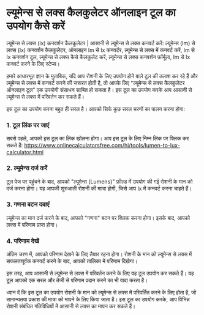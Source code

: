 ल्यूमेन्स से लक्स कैलकुलेटर ऑनलाइन टूल का उपयोग कैसे करें
=========================================================

ल्यूमेन्स से लक्स (lx) कनवर्शन कैलकुलेटर | आसानी से ल्यूमेन्स से लक्स कनवर्ट करें: ल्यूमेन्स (lm) से लक्स (lx) कनवर्शन कैलकुलेटर, ऑनलाइन lm से lx कनवर्टर, ल्यूमेन्स से लक्स में कनवर्ट करें, lm से lx कनवर्शन टूल, ल्यूमेन्स से लक्स कैसे कैलकुलेट करें, ल्यूमेन्स से लक्स कनवर्शन फ़ॉर्मूला, lm से lx कनवर्ट करने के लिए स्टेप्स।

हमारे आधारभूत ज्ञान के मुताबिक, यदि आप रोशनी के लिए उपयोग होने वाले टूल की तलाश कर रहे हैं और ल्यूमेन्स से लक्स में कनवर्ट करने की जरूरत होती है, तो आपके लिए "ल्यूमेन्स से लक्स कैलकुलेटर ऑनलाइन टूल" एक उपयोगी संसाधन साबित हो सकता है। इस टूल का उपयोग करके आप आसानी से ल्यूमेन्स से लक्स में परिवर्तन कर सकते हैं।

इस टूल का उपयोग करना बहुत ही सरल है। आपको सिर्फ कुछ सरल चरणों का पालन करना होगा:

### 1. टूल लिंक पर जाएं

सबसे पहले, आपको इस टूल का लिंक खोलना होगा। आप इस टूल के लिए निम्न लिंक पर क्लिक कर सकते हैं: <https://www.onlinecalculatorsfree.com/hi/tools/lumen-to-lux-calculator.html>

### 2. ल्यूमेन्स दर्ज करें

टूल पेज पर पहुंचने के बाद, आपको "ल्यूमेन्स (Lumens)" फ़ील्ड में उपयोग की गई रोशनी के मान को दर्ज करना होगा। यह आपकी शुरुआती रोशनी की मात्रा होगी, जिसे आप lx में कनवर्ट करना चाहते हैं।

### 3. गणना बटन दबाएं

ल्यूमेन्स का मान दर्ज करने के बाद, आपको "गणना" बटन पर क्लिक करना होगा। इसके बाद, आपको लक्स में परिणाम प्राप्त होगा।

### 4. परिणाम देखें

अंतिम चरण में, आपको परिणाम देखने के लिए तैयार रहना होगा। रोशनी के मान को ल्यूमेन्स से लक्स में सफलतापूर्वक कनवर्ट करने के बाद, आपको तालिका में परिणाम दिखेगा।

इस तरह, आप आसानी से ल्यूमेन्स से लक्स में परिवर्तन करने के लिए यह टूल उपयोग कर सकते हैं। यह टूल आपको एक सरल और तेजी से परिणाम प्रदान करने का भी वादा करता है।

ध्यान दें कि इस टूल का उपयोग रोशनी के मान को ल्यूमेन्स से लक्स में परिवर्तित करने के लिए होता है, जो सामान्यतया प्रकाश की मात्रा को मापने के लिए किया जाता है। इस टूल का उपयोग करके, आप विभिन्न रोशनी संबंधित गतिविधियों में आसानी से लक्स का मापन कर सकते हैं।
